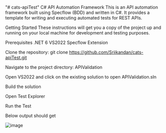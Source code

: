 "# cats-apiTest" 
C# API Automation Framework
This is an API automation framework built using Specflow (BDD) and written in C#. It provides a template for writing and executing automated tests for REST APIs.

Getting Started
These instructions will get you a copy of the project up and running on your local machine for development and testing purposes.

Prerequisites
.NET 6
VS2022
Specflow Extension

Clone the repository: git clone https://github.com/Sriikandan/cats-apiTest.git  

Navigate to the project directory: APIValidation  

Open VS2022 and click on the existing solution to open APIValidation.sln  

Build the solution  

Open Test Explorer  

Run the Test  

Below output should get    
   
   
![image](https://user-images.githubusercontent.com/7232867/224576291-46ba6c92-d926-4ae3-a6e8-9f0600198694.png)
   
